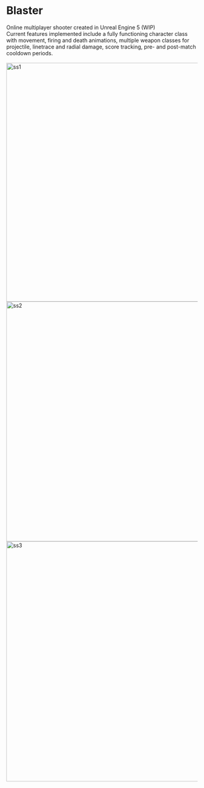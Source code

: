# Blaster
Online multiplayer shooter created in Unreal Engine 5 (WIP)<br>
Current features implemented include a fully functioning character class with movement, firing and death animations, multiple weapon classes for projectile, linetrace and radial damage, score tracking, pre- and post-match cooldown periods.<br><br>
<img width="629" alt="ss1" src="https://user-images.githubusercontent.com/114368550/220678081-352d5c04-0f9c-4968-ba1b-7dde67cbe308.PNG">
<img width="632" alt="ss2" src="https://user-images.githubusercontent.com/114368550/220678094-ebf93074-1cf1-4c83-a7d4-2f3f205f283a.PNG">
<img width="633" alt="ss3" src="https://user-images.githubusercontent.com/114368550/220678112-b072a0d5-591a-41e6-aefc-3a43a99fa984.PNG">
